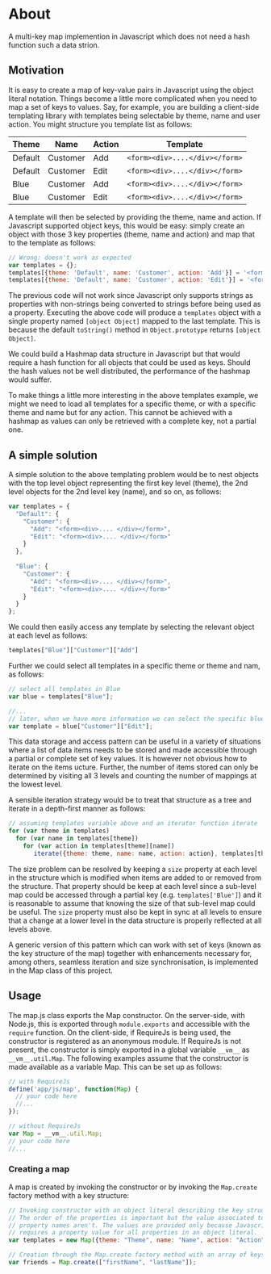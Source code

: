 # About

A multi-key map implemention in Javascript which does not need a hash function such a data strion.

## Motivation

It is easy to create a map of key-value pairs in Javascript using the object literal notation. Things become a little more complicated when you need to map a set of keys to values. Say, for example, you are building a client-side templating library with templates being selectable by theme, name and user action. You might structure you template list as follows:

| Theme   | Name          | Action    | Template                       |
| ------- | ------------- | --------- | ------------------------------ |
| Default | Customer      | Add       | `<form><div>....</div></form>` |
| Default | Customer      | Edit      | `<form><div>....</div></form>` |
| Blue    | Customer      | Add       | `<form><div>....</div></form>` |
| Blue    | Customer      | Edit      | `<form><div>....</div></form>` |

A template will then be selected by providing the theme, name and action. If Javascript supported object keys, this would be easy: simply create an object with those 3 key properties (theme, name and action) and map that to the template as follows:

```javascript
// Wrong: doesn't work as expected
var templates = {};
templates[{theme: 'Default', name: 'Customer', action: 'Add'}] = '<form><div>...</div></form>';
templates[{theme: 'Default', name: 'Customer', action: 'Edit'}] = '<form><div>...</div></form>';
```

The previous code will not work since Javascript only supports strings as properties with non-strings being converted to strings before being used as a property. Executing the above code will produce a `templates` object with a single property named `[object Object]` mapped to the last template. This is because the default `toString()` method in `Object.prototype` returns `[object Object]`.

We could build a Hashmap data structure in Javascript but that would require a hash function for all objects that could be used as keys. Should the hash values not be well distributed, the performance of the hashmap would suffer. 

To make things a little more interesting in the above templates example, we might we need to load all templates for a specific theme, or with a specific theme and name but for any action. This cannot be achieved with a hashmap as values can only be retrieved with a complete key, not a partial one.

## A simple solution

A simple solution to the above templating problem would be to nest objects with the top level object representing the first key level (theme), the 2nd level objects for the 2nd level key (name), and so on, as follows:

```javascript
var templates = {
  "Default": {
    "Customer": {
      "Add": "<form><div>.... </div></form>",
      "Edit": "<form><div>.... </div></form>"
    }
  },
  
  "Blue": {
    "Customer": {
      "Add": "<form><div>.... </div></form>",
      "Edit": "<form><div>.... </div></form>"
    }
  }
};
```

We could then easily access any template by selecting the relevant object at each level as follows:

```javascript
templates["Blue"]["Customer"]["Add"]
```

Further we could select all templates in a specific theme or theme and nam, as follows:

```javascript
// select all templates in Blue
var blue = templates["Blue"];

//...
// later, when we have more information we can select the specific blue template needed
var template = blue["Customer"]["Edit"];
```

This data storage and access pattern can be useful in a variety of situations where a list of data items needs to be stored and made accessible through a partial or complete set of key values. It is however not obvious how to iterate on the items ucture. Further, the number of items stored can only be determined by visiting all 3 levels and counting the number of mappings at the lowest level.

A sensible iteration strategy would be to treat that structure as a tree and iterate in a depth-first manner as follows:

```javascript
// assuming templates variable above and an iterator function iterate
for (var theme in templates)
  for (var name in templates[theme])
    for (var action in templates[theme][name])
       iterate({theme: theme, name: name, action: action}, templates[theme][name][action]);
```

The size problem can be resolved by keeping a `size` property at each level in the structure which is modified when items are added to or removed from the structure. That property should be keep at each level since a sub-level map could be accessed through a partial key (e.g. `templates['Blue']`) and it is reasonable to assume that knowing the size of that sub-level map could be useful. The `size` property must also be kept in sync at all levels to ensure that a change at a lower level in the data structure is properly reflected at all levels above.

A generic version of this pattern which can work with set of keys (known as the key structure of the map) together with enhancements necessary for, among others, seamless iteration and size synchronisation, is implemented in the Map class of this project.

## Usage

The map.js class exports the Map constructor. On the server-side, with Node.js, this is exported through `module.exports` and accessible with the `require` function. On the client-side, if RequireJs is being used, the constructor is registered as an anonymous module. If RequireJs is not present, the constructor is simply exported in a global variable `__vm__` as `__vm__.util.Map`. The following examples assume that the constructor is made available as a variable Map. This can be set up as follows:

```javascript
// with RequireJs
define('app/js/map', function(Map) {
  // your code here
  //...
});

// without RequireJs
var Map = __vm__.util.Map;
// your code here
//...
```

### Creating a map
A map is created by invoking the constructor or by invoking the `Map.create` factory method with a key structure:
```javascript
// Invoking constructor with an object literal describing the key structure.
// The order of the properties is important but the value associated to the
// property names aren't. The values are provided only because Javascript
// requires a property value for all properties in an object literal.
var templates = new Map({theme: "Theme", name: "Name", action: "Action"});

// Creation through the Map.create factory method with an array of keys
var friends = Map.create(["firstName", "lastName"]);
```

